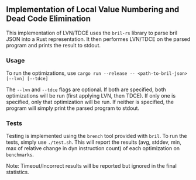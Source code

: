 ## Implementation of Local Value Numbering and Dead Code Elimination 

This implementation of LVN/TDCE uses the ```bril-rs``` library to parse bril JSON into a Rust representation. It then performes LVN/TDCE on the parsed program and prints the result to stdout.

### Usage
To run the optimizations, use 
```cargo run --release -- <path-to-bril-json> [--lvn] [--tdce]``` 

The ```--lvn``` and ```--tdce``` flags are optional. If both are specified, both optimizations will be run (first applying LVN, then TDCE). If only one is specified, only that optimization will be run. If neither is specified, the program will simply print the parsed program to stdout.

### Tests
Testing is implemented using the ```brench``` tool provided with ```bril```. To run the tests, simply use ```./test.sh```. This will report the results (avg, stddev, min, max of relative change in dyn instruction count) of each optimization on ```benchmarks```.

Note: Timeout/Incorrect results will be reported but ignored in the final statistics. 
